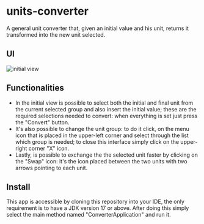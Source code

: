 # units-converter
A general unit converter that, given an initial value and his unit, returns it transformed into the new unit selected.
## UI
![initial view](https://github.com/GabrieleAldovardi/units-converter/assets/105880237/58091212-3017-4a9e-8cc8-a9ecc51fbc4b)
## Functionalities
* In the initial view is possible to select both the initial and final unit from the current selected group and also insert the initial value; these are the required selections needed to convert: when everything is set just press the "Convert" button.
* It's also possible to change the unit group: to do it click, on the menu icon that is placed in the upper-left corner and select through the list which group is needed; to close this interface simply click on the upper-right corner "X" icon.
* Lastly, is possible to exchange the the selected unit faster by clicking on the "Swap" icon: it's the icon placed between the two units with two arrows pointing to each unit.
## Install
This app is accessible by cloning this repository into your IDE, the only requirement is to have a JDK version 17 or above. After doing this simply select the main method named "ConverterApplication" and run it.



